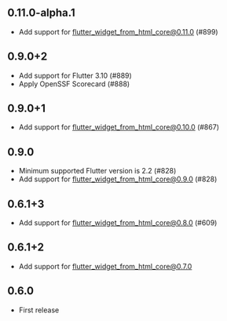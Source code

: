 ## 0.11.0-alpha.1

- Add support for flutter_widget_from_html_core@0.11.0 (#899)

## 0.9.0+2

- Add support for Flutter 3.10 (#889)
- Apply OpenSSF Scorecard (#888)

## 0.9.0+1

- Add support for flutter_widget_from_html_core@0.10.0 (#867)

## 0.9.0

- Minimum supported Flutter version is 2.2 (#828)
- Add support for flutter_widget_from_html_core@0.9.0 (#828)

## 0.6.1+3

- Add support for flutter_widget_from_html_core@0.8.0 (#609)

## 0.6.1+2

- Add support for flutter_widget_from_html_core@0.7.0

## 0.6.0

- First release
